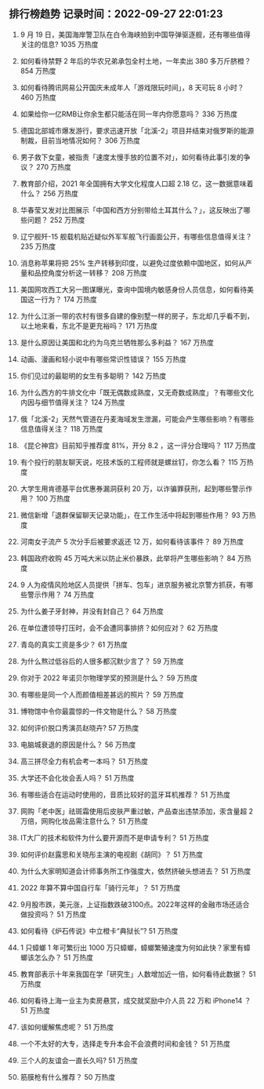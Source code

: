 
## 排行榜趋势 记录时间：2022-09-27 22:01:23
  
  1. 9 月 19 日，美国海岸警卫队在白令海峡拍到中国导弹驱逐舰，还有哪些值得关注的信息? 1035 万热度
    
  2. 如何看待禁野 2 年后的华农兄弟承包全村土地，一年卖出 380 多万斤脐橙？ 854 万热度
    
  3. 如何看待腾讯网易公开国庆未成年人「游戏限玩时间」，8 天可玩 8 小时？ 460 万热度
    
  4. 如果给你一亿RMB让你余生都只能活在同一年内你愿意吗？ 336 万热度
    
  5. 德国北部城市爆发游行，要求迅速开放「北溪-2」项目并结束对俄罗斯的能源制裁，目前当地情况如何？ 306 万热度
    
  6. 男子救下女童，被指责「速度太慢手放的位置不对」，如何看待此事引发的争议？ 270 万热度
    
  7. 教育部介绍，2021 年全国拥有大学文化程度人口超 2.18 亿，这一数据意味着什么？ 256 万热度
    
  8. 华春莹又发对比图展示「中国和西方分别带给土耳其什么？」，这反映出了哪些问题？ 252 万热度
    
  9. 辽宁舰歼-15 舰载机贴近疑似外军军舰飞行画面公开，有哪些信息值得关注？ 235 万热度
    
  10. 消息称苹果将把 25% 生产转移到印度，以避免过度依赖中国地区，如何从产量和品控角度分析这一转移？ 208 万热度
    
  11. 美国网攻西工大另一图谋曝光，查询中国境内敏感身份人员信息，如何看待美国这一行为？ 174 万热度
    
  12. 为什么江浙一带的农村有很多自建的像别墅一样的房子，东北却几乎看不到，以土地来看，东北不是更充裕吗？ 171 万热度
    
  13. 是什么原因让美国和北约为乌克兰牺牲那么多利益？ 167 万热度
    
  14. 动画、漫画和轻小说中有哪些常识性错误？ 155 万热度
    
  15. 你们见过的最聪明的女生有多聪明？ 142 万热度
    
  16. 为什么西方的牛排文化中「既无偶数成熟度，又无奇数成熟度」？有哪些文化内因与细节值得关注？ 124 万热度
    
  17. 俄「北溪-2」天然气管道在丹麦海域发生泄漏，可能会产生哪些影响？有哪些信息值得关注？ 118 万热度
    
  18. 《昆仑神宫》目前知乎推荐度 81%，开分 8.2 ，这一评分合理吗？ 117 万热度
    
  19. 有个投行的朋友聊天说，吃技术饭的工程师就是螺丝钉，你怎么看？ 115 万热度
    
  20. 大学生用肯德基平台优惠券漏洞获利 20 万，以诈骗罪获刑，起到哪些警示作用？ 100 万热度
    
  21. 微信新增「退群保留聊天记录功能」，在工作生活中将起到哪些作用？ 93 万热度
    
  22. 河南女子流产 5 次分手后被要求返还 12 万，如何看待该事件？ 89 万热度
    
  23. 韩国政府收购 45 万吨大米以防止米价暴跌，此举将产生哪些影响？ 84 万热度
    
  24. 9 人为疫情风险地区人员提供「拼车、包车」进京服务被北京警方抓获，有哪些警示作用？ 74 万热度
    
  25. 为什么姜子牙封神，并没有封自己？ 64 万热度
    
  26. 在单位遭领导打压时，会不会遭同事排挤？如何应对？ 62 万热度
    
  27. 青岛的真实工资是多少？ 61 万热度
    
  28. 为什么熬过低谷后的人很多都沉默少言了？ 59 万热度
    
  29. 你对于 2022 年诺贝尔物理学奖的预测是什么？ 59 万热度
    
  30. 有哪些是同一个人而颜值相差甚远的照片？ 59 万热度
    
  31. 博物馆中令你最震惊的一件文物是什么？ 58 万热度
    
  32. 如何评价脱口秀演员赵晓卉? 57 万热度
    
  33. 电脑城衰退的原因是什么？ 56 万热度
    
  34. 高三拼尽全力有机会考一本吗？ 51 万热度
    
  35. 大学还不会化妆会丢人吗？ 51 万热度
    
  36. 有哪些适合在运动时使用的，音质比较好的蓝牙耳机推荐？ 51 万热度
    
  37. 网购「老中医」祛斑霜使用后皮肤严重过敏，产品查出违禁添加，汞含量超 2 万倍，网购化妆品需注意什么？ 51 万热度
    
  38. IT大厂的技术和软件为什么要开源而不是申请专利？ 51 万热度
    
  39. 如何评价赵露思和关晓彤主演的电视剧《胡同》？ 51 万热度
    
  40. 为什么大家明知道会计师事务所工作强度大，依然挤破头想进去？ 51 万热度
    
  41. 2022 年算不算中国自行车「骑行元年」？ 51 万热度
    
  42. 9月股市跌，美元涨，上证指数跌破3100点。2022年这样的金融市场还适合做投资吗？ 51 万热度
    
  43. 如何看待《炉石传说》中立橙卡“典狱长”? 51 万热度
    
  44. 1 只蟑螂 1 年可繁衍出 1000 万只蟑螂，蟑螂繁殖速度为何如此快？家里有蟑螂该怎么办？ 51 万热度
    
  45. 教育部表示十年来我国在学「研究生」人数增加近一倍，如何看待此数据？ 51 万热度
    
  46. 如何看待上海一业主为卖房悬赏，成交就奖励中介人员 22 万和 iPhone14 ？ 51 万热度
    
  47. 该如何缓解焦虑呢？ 51 万热度
    
  48. 一个不太好的大专，选择走专升本会不会浪费时间和金钱？ 51 万热度
    
  49. 三个人的友谊会一直长久吗? 51 万热度
    
  50. 筋膜枪有什么推荐？ 50 万热度
    